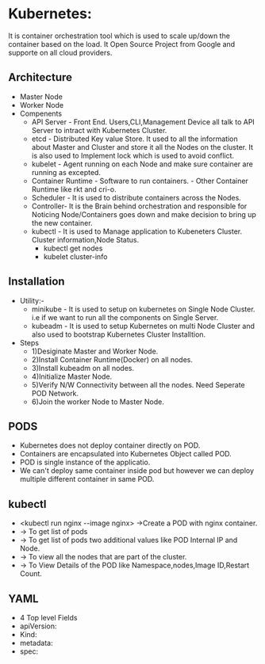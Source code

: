 # Kubernetes:
  It is container orchestration tool which is used to scale up/down the container based on the load.
  It Open Source Project from Google and supporte on all cloud providers.

## Architecture
 * Master Node
 * Worker Node
 * Compenents
    * API Server - Front End. Users,CLI,Management Device all talk to API Server to intract with Kubernetes Cluster.
    * etcd - Distributed Key value Store. It used to all the information about Master and Cluster and store it all the Nodes on the cluster. It is also used to Implement lock which is used to avoid conflict.
    * kubelet - Agent running on each Node and make sure container are running as excepted.
    * Container Runtime - Software to run containers.
	   	  - Other Container Runtime like rkt and cri-o.
    * Scheduler - It is used to distribute containers across the Nodes.
    * Controller- It is the Brain behind orchestration and responsible for Noticing Node/Containers goes down and make decision to bring up the new container.
    * kubectl - It is used to Manage application to Kubeneters Cluster. Cluster information,Node Status.
       * kubectl get nodes
       * kubelet cluster-info

## Installation	
   * Utility:-
      * minikube - It is used to setup on kubernetes on Single Node Cluster. i.e if we want to run all the components on Single Server.
      * kubeadm - It is used to setup Kubernetes on multi Node Cluster and also used to bootstrap Kubernetes Cluster Installtion.
   * Steps
      * 1)Desiginate Master and Worker Node.
      * 2)Install Container Runtime(Docker) on all nodes.
      * 3)Install kubeadm on all nodes.
      * 4)Initialize Master Node.
      * 5)Verify N/W Connectivity between all the nodes. Need Seperate POD Network.
      * 6)Join the worker Node to Master Node.

## PODS

   * Kubernetes does not deploy container directly on POD.
   * Containers are encapsulated into Kubernetes Object called POD.
   * POD is single instance of the applicatio.
   * We can't deploy same container inside pod but however we can deploy multiple different container in same POD.
    
## kubectl
   * <kubectl run nginx --image nginx> ->Create a POD with nginx container.
   * <kubectl get pods>  -> To get list of pods
   * <kubectl get pods>  -> To get list of pods two additional values like POD Internal IP and Node.
   * <kubectl get nodes> -> To view all the nodes that are part of the cluster.
   * <kubectl describe pods> -> To View Details of the POD like Namespace,nodes,Image ID,Restart Count.
      
## YAML
   * 4 Top level Fields
   * apiVersion:
   * Kind:
   * metadata:
   * spec:
